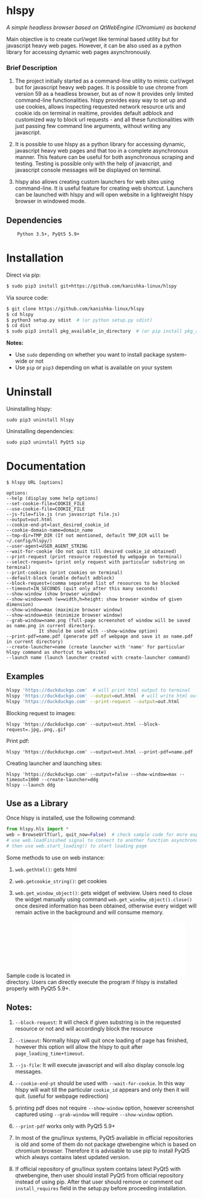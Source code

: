 # hlspy

*A simple headless browser based on QtWebEngine (Chromium) as backend*

Main objective is to create curl/wget like terminal based utility but for javascript heavy web pages. However, it can be also used as a python library for accessing dynamic web pages asynchronously.

### Brief Description

1. The project initially started as a command-line utility to mimic curl/wget but for javascript heavy web pages. It is possible to use chrome from version 59 as a headless browser, but as of now it provides only limited command-line functionalities. hlspy provides easy way to set up and use cookies, allows inspecting requested network resource urls and cookie ids on terminal in realtime, provides default adblock and customized way to block url requests - and all these functionalities with just passing few command line arguments, without writing any javascript. 

2. It is possible to use hlspy as a python library for accessing dynamic, javascript heavy web pages and that too in a complete asynchronous manner. This feature can be useful for both asynchronous scraping and testing. Testing is possible only with the help of javascript, and javascript console messages will be displayed on terminal. 

3. hlspy also allows creating custom launchers for web sites using command-line. It is useful feature for creating web shortcut. Launchers can be launched with hlspy and will open website in a lightweight hlspy browser in windowed mode.

## Dependencies

		Python 3.5+, PyQt5 5.9+
		
# Installation

Direct via pip:

```bash
$ sudo pip3 install git+https://github.com/kanishka-linux/hlspy
```

Via source code:

```bash
$ git clone https://github.com/kanishka-linux/hlspy
$ cd hlspy
$ python3 setup.py sdist  # (or python setup.py sdist)
$ cd dist
$ sudo pip3 install pkg_available_in_directory  # (or pip install pkg_available_in_directory) 
```

**Notes:**

 - Use `sudo` depending on whether you want to install package system-wide or not
 - Use `pip` or `pip3` depending on what is available on your system
			
# Uninstall

Uninstalling hlspy:
```
sudo pip3 uninstall hlspy 
```

Uninstalling dependencies:

```
sudo pip3 uninstall PyQt5 sip
```

# Documentation

```
$ hlspy URL [options]

options:
--help (display some help options)
--set-cookie-file=COOKIE_FILE
--use-cookie-file=COOKIE_FILE
--js-file=file.js (run javascript file.js)
--output=out.html
--cookie-end-pt=last_desired_cookie_id
--cookie-domain-name=domain_name
--tmp-dir=TMP_DIR (If not mentioned, default TMP_DIR will be ~/.config/hlspy/)
--user-agent=USER_AGENT_STRING
--wait-for-cookie (Do not quit till desired cookie_id obtained)
--print-request (print resource requested by webpage on terminal)
--select-request= (print only request with particular substring on terminal)
--print-cookies (print cookies on terminal)
--default-block (enable default adblock)
--block-request=(comma separated list of resources to be blocked
--timeout=IN_SECONDS (quit only after this many seconds)
--show-window (show browser window)
--show-window=wxh (w=width,h=height: show browser window of given dimension)
--show-window=max (maximize browser window)
--show-window=min (minimize browser window)
--grab-window=name.png (full-page screenshot of window will be saved as name.png in current directory.
			It should be used with --show-window option)
--print-pdf=name.pdf (generate pdf of webpage and save it as name.pdf in current directory)
--create-launcher=name (create launcher with 'name' for particular hlspy command as shortcut to website)
--launch name (launch launcher created with create-launcher command)
```

## Examples

```bash
hlspy 'https://duckduckgo.com'  # will print html output to terminal
hlspy 'https://duckduckgo.com' --output=out.html  # will write html output to out.html
hlspy 'https://duckduckgo.com' --print-request --output=out.html
```
Blocking request to images:
```
hlspy 'https://duckduckgo.com' --output=out.html --block-request=.jpg,.png,.gif
```

Print pdf:
```
hlspy 'https://duckduckgo.com' --output=out.html --print-pdf=name.pdf
```

Creating launcher and launching sites:
```
hlspy 'https://duckduckgo.com' --output=false --show-window=max --timeout=1000 --create-launcher=ddg
hlspy --launch ddg
```
		
## Use as a Library

Once hlspy is installed, use the following command:

```Python
from hlspy.hls import *
web = BrowseUrlT(url, quit_now=False)  # check sample code for more explanation
# use web.loadFinished signal to connect to another function asynchronously
# then use web.start_loading() to start loading page
```
		
Some methods to use on web instance:
		
1. `web.gethtml()`: gets html
		
2. `web.getcookie_string()`: get cookies
		
3. `web.get_window_object()`: gets widget of webview. Users need to close the widget manually using command `web.get_window_object().close()` once desired information has been obtained, otherwise every widget will remain active in the background and will consume memory.

Sample code is located in ![sample](/sample/sample_async.py) directory. Users can directly execute the program if hlspy is installed properly with PyQt5 5.9+.
		

		
## Notes:

1. `--block-request`: It will check if given substring is in the requested resource or not and will accordingly block the resource

2. `--timeout`: Normally hlspy will quit once loading of page has finished, however this option will allow the hlspy to quit after `page_loading_time+timeout`.   

3. `--js-file`: It will execute javascript and will also display console.log messages.

4. `--cookie-end-pt` should be used with `--wait-for-cookie`. In this way hlspy will wait till the particular `cookie_id` appears and only then it will quit. (useful for webpage redirection)

5. printing pdf does not require `--show-window` option, however screenshot captured using `--grab-window` will require `--show-window` option.

6. `--print-pdf` works only with PyQt5 5.9+

7. In most of the gnu/linux systems, PyQt5 available in official repositories is old and some of them do not package qtwebengine which is based on chromium browser. Therefore it is advisable to use pip to install PyQt5 which always contains latest updated version. 

8. If official repository of gnu/linux system contains latest PyQt5 with qtwebengine, then user should install PyQt5 from official repository instead of using pip. After that user should remove or comment out `install_requires` field in the setup.py before proceeding installation.
